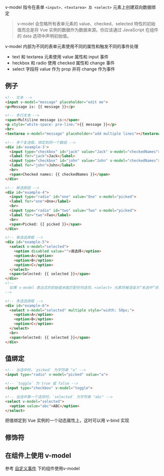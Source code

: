 v-model 指令在表单 `<input>、<textarea> 及 <select>` 元素上创建双向数据绑定

> v-model 会忽略所有表单元素的 value、checked、selected 特性的初始值而总是将 Vue 实例的数据作为数据来源。你应该通过 JavaScript 在组件的 data 选项中声明初始值。


v-model 内部为不同的表单元素使用不同的属性和触发不同的事件处理
* text 和 textarea 元素使用 value 属性和 input 事件
* heckbox 和 radio 使用 checked 属性和 change 事件
* select 字段将 value 作为 prop 并将 change 作为事件





## 例子
```html
<!-- 文本 -->
<input v-model="message" placeholder="edit me">
<p>Message is: {{ message }}</p>

<!-- 多行文本 -->
<span>Multiline message is:</span>
<p style="white-space: pre-line;">{{ message }}</p>
<br>
<textarea v-model="message" placeholder="add multiple lines"></textarea>

<!-- 多个复选框，绑定到同一个数组 -->
<div id='example-3'>
  <input type="checkbox" id="jack" value="Jack" v-model="checkedNames">
  <label for="jack">Jack</label>
  <input type="checkbox" id="john" value="John" v-model="checkedNames">
  <label for="john">John</label>
  <br>
  <span>Checked names: {{ checkedNames }}</span>
</div>

<!-- 单选按钮 -->
<div id="example-4">
  <input type="radio" id="one" value="One" v-model="picked">
  <label for="one">One</label>
  <br>
  <input type="radio" id="two" value="Two" v-model="picked">
  <label for="two">Two</label>
  <br>
  <span>Picked: {{ picked }}</span>
</div>

<!-- 单选选择框 -->
<div id="example-5">
  <select v-model="selected">
    <option disabled value="">请选择</option>
    <option>A</option>
    <option>B</option>
    <option>C</option>
  </select>
  <span>Selected: {{ selected }}</span>
</div>
<!-- 
  如果 v-model 表达式的初始值未能匹配任何选项，<select> 元素将被渲染为“未选中”状态，推荐像上面这样提供一个值为空的禁用选项
-->

<!-- 多选选择框 -->
<div id="example-6">
  <select v-model="selected" multiple style="width: 50px;">
    <option>A</option>
    <option>B</option>
    <option>C</option>
  </select>
  <br>
  <span>Selected: {{ selected }}</span>
</div>
```

## 值绑定
```html
<!-- 当选中时，`picked` 为字符串 "a" -->
<input type="radio" v-model="picked" value="a">

<!-- `toggle` 为 true 或 false -->
<input type="checkbox" v-model="toggle">

<!-- 当选中第一个选项时，`selected` 为字符串 "abc" -->
<select v-model="selected">
  <option value="abc">ABC</option>
</select>
```
把值绑定到 Vue 实例的一个动态属性上，这时可以用 v-bind 实现

## 修饰符

## 在组件上使用 v-model
参考 [自定义事件](./附录-自定义事件.md) 下的组件使用v-model